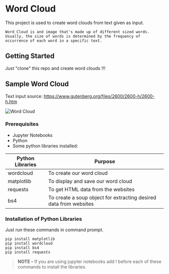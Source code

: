 # Word Cloud 

This project is used to create word clouds from text given as input.

```
Word Cloud is and image that's made up of different sized words.
Usually, the size of words is determined by the frequency of occurrence of each word in a specific text.
```

## Getting Started

Just "clone" this repo and create word clouds !!!

## Sample Word Cloud

Text input source: https://www.gutenberg.org/files/2600/2600-h/2600-h.htm

![Word Cloud](https://github.com/gulvaibhav20/Automation/blob/master/Word%20Cloud/Word_cloud.jpg)

### Prerequisites

- Jupyter Notebooks
- Python
- Some python libraries installed:

**Python Libraries** | **Purpose**
------------ | -------------
wordcloud | To create our word cloud
matplotlib | To display and save our word cloud
requests | To get HTML data from the websites
bs4 | To create a soup object for extracting desired data from websites

### Installation of Python Libraries

Just run these commands in command prompt.
```
pip install matplotlib
pip install wordcloud
pip install bs4
pip install requests
```
> **NOTE -** If you are using jupyter notebooks add ! before each of these commands to install the libraries.

